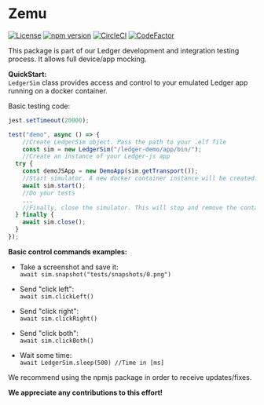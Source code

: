 # Zemu

[![License](https://img.shields.io/badge/License-Apache%202.0-blue.svg)](https://opensource.org/licenses/Apache-2.0)
[![npm version](https://badge.fury.io/js/zemu.svg)](https://badge.fury.io/js/zemu)
[![CircleCI](https://circleci.com/gh/Zondax/zemu.svg?style=shield&circle-token=4766b9b560d35854bdf5991fcf3497585a8cc57e)](https://circleci.com/gh/Zondax/zemu)
[![CodeFactor](https://www.codefactor.io/repository/github/zondax/zemu/badge)](https://www.codefactor.io/repository/github/zondax/zemu)

This package is part of our Ledger development and integration testing process. It allows full device/app mocking.

**QuickStart:** \
```LedgerSim``` class provides access and control to your emulated Ledger app running on a docker container.

Basic testing code:
```javascript
jest.setTimeout(20000);

test("demo", async () => {
    //Create LedgerSim object. Pass the path to your .elf file
    const sim = new LedgerSim("/ledger-demo/app/bin/");
    //Create an instance of your Ledger-js app
  try {
    const demoJSApp = new DemoApp(sim.getTransport());
    //Start simulator. A new docker container instance will be created.
    await sim.start();
    //Do your tests
    ...
    //Finally, close the simulator. This will stop and remove the container.
  } finally {
    await sim.close();
  }
});
```

**Basic control commands examples:**
- Take a screenshot and save it: \
  ```await sim.snapshot("tests/snapshots/0.png")```

- Send "click left": \
```await sim.clickLeft()```

- Send "click right": \
```await sim.clickRight()```

- Send "click both": \
```await sim.clickBoth()```

- Wait some time: \
```await LedgerSim.sleep(500) //Time in [ms]```

We recommend using the npmjs package in order to receive updates/fixes.

**We appreciate any contributions to this effort!**
